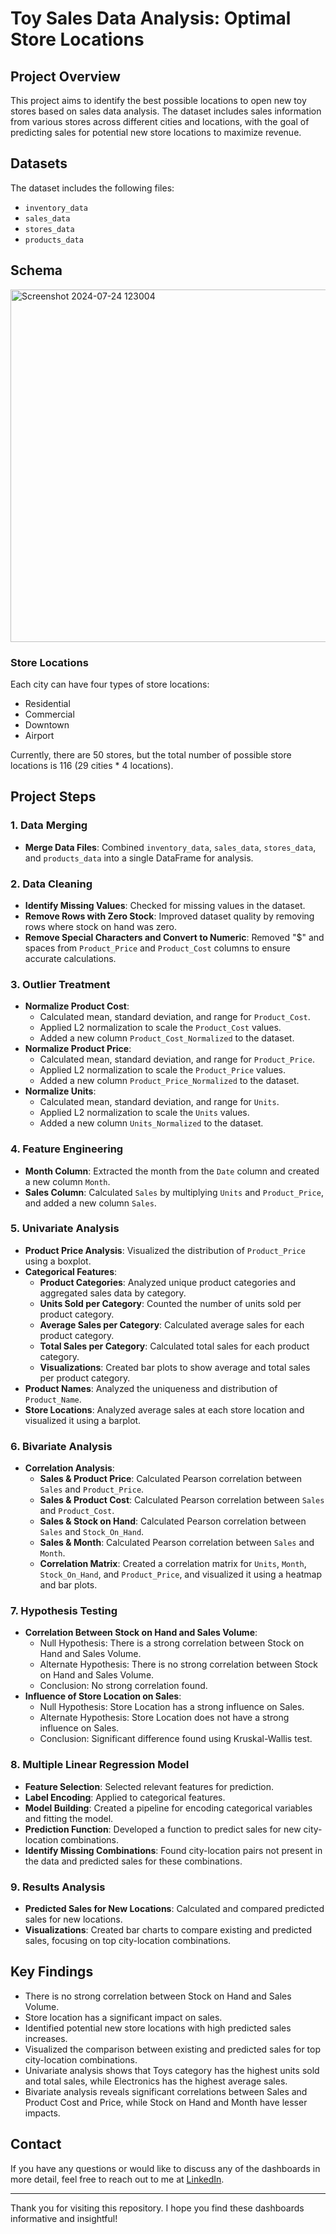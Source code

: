 # Toy Sales Data Analysis: Optimal Store Locations

## Project Overview

This project aims to identify the best possible locations to open new toy stores based on sales data analysis. The dataset includes sales information from various stores across different cities and locations, with the goal of predicting sales for potential new store locations to maximize revenue.

## Datasets

The dataset includes the following files:
- `inventory_data`
- `sales_data`
- `stores_data`
- `products_data`

## Schema

<img width="564" alt="Screenshot 2024-07-24 123004" src="https://github.com/user-attachments/assets/017cda08-c8ea-4843-9504-de0a3c3a9a15">

### Store Locations

Each city can have four types of store locations:
- Residential
- Commercial
- Downtown
- Airport

Currently, there are 50 stores, but the total number of possible store locations is 116 (29 cities * 4 locations).

## Project Steps

### 1. Data Merging
- **Merge Data Files**: Combined `inventory_data`, `sales_data`, `stores_data`, and `products_data` into a single DataFrame for analysis.

### 2. Data Cleaning
- **Identify Missing Values**: Checked for missing values in the dataset.
- **Remove Rows with Zero Stock**: Improved dataset quality by removing rows where stock on hand was zero.
- **Remove Special Characters and Convert to Numeric**: Removed "$" and spaces from `Product_Price` and `Product_Cost` columns to ensure accurate calculations.

### 3. Outlier Treatment
- **Normalize Product Cost**:
  - Calculated mean, standard deviation, and range for `Product_Cost`.
  - Applied L2 normalization to scale the `Product_Cost` values.
  - Added a new column `Product_Cost_Normalized` to the dataset.
- **Normalize Product Price**:
  - Calculated mean, standard deviation, and range for `Product_Price`.
  - Applied L2 normalization to scale the `Product_Price` values.
  - Added a new column `Product_Price_Normalized` to the dataset.
- **Normalize Units**:
  - Calculated mean, standard deviation, and range for `Units`.
  - Applied L2 normalization to scale the `Units` values.
  - Added a new column `Units_Normalized` to the dataset.

### 4. Feature Engineering
- **Month Column**: Extracted the month from the `Date` column and created a new column `Month`.
- **Sales Column**: Calculated `Sales` by multiplying `Units` and `Product_Price`, and added a new column `Sales`.

### 5. Univariate Analysis
- **Product Price Analysis**: Visualized the distribution of `Product_Price` using a boxplot.
- **Categorical Features**:
  - **Product Categories**: Analyzed unique product categories and aggregated sales data by category.
  - **Units Sold per Category**: Counted the number of units sold per product category.
  - **Average Sales per Category**: Calculated average sales for each product category.
  - **Total Sales per Category**: Calculated total sales for each product category.
  - **Visualizations**: Created bar plots to show average and total sales per product category.
- **Product Names**: Analyzed the uniqueness and distribution of `Product_Name`.
- **Store Locations**: Analyzed average sales at each store location and visualized it using a barplot.

### 6. Bivariate Analysis
- **Correlation Analysis**:
  - **Sales & Product Price**: Calculated Pearson correlation between `Sales` and `Product_Price`.
  - **Sales & Product Cost**: Calculated Pearson correlation between `Sales` and `Product_Cost`.
  - **Sales & Stock on Hand**: Calculated Pearson correlation between `Sales` and `Stock_On_Hand`.
  - **Sales & Month**: Calculated Pearson correlation between `Sales` and `Month`.
  - **Correlation Matrix**: Created a correlation matrix for `Units`, `Month`, `Stock_On_Hand`, and `Product_Price`, and visualized it using a heatmap and bar plots.
  
### 7. Hypothesis Testing
- **Correlation Between Stock on Hand and Sales Volume**:
  - Null Hypothesis: There is a strong correlation between Stock on Hand and Sales Volume.
  - Alternate Hypothesis: There is no strong correlation between Stock on Hand and Sales Volume.
  - Conclusion: No strong correlation found.
- **Influence of Store Location on Sales**:
  - Null Hypothesis: Store Location has a strong influence on Sales.
  - Alternate Hypothesis: Store Location does not have a strong influence on Sales.
  - Conclusion: Significant difference found using Kruskal-Wallis test.

### 8. Multiple Linear Regression Model
- **Feature Selection**: Selected relevant features for prediction.
- **Label Encoding**: Applied to categorical features.
- **Model Building**: Created a pipeline for encoding categorical variables and fitting the model.
- **Prediction Function**: Developed a function to predict sales for new city-location combinations.
- **Identify Missing Combinations**: Found city-location pairs not present in the data and predicted sales for these combinations.

### 9. Results Analysis
- **Predicted Sales for New Locations**: Calculated and compared predicted sales for new locations.
- **Visualizations**: Created bar charts to compare existing and predicted sales, focusing on top city-location combinations.

## Key Findings

- There is no strong correlation between Stock on Hand and Sales Volume.
- Store location has a significant impact on sales.
- Identified potential new store locations with high predicted sales increases.
- Visualized the comparison between existing and predicted sales for top city-location combinations.
- Univariate analysis shows that Toys category has the highest units sold and total sales, while Electronics has the highest average sales.
- Bivariate analysis reveals significant correlations between Sales and Product Cost and Price, while Stock on Hand and Month have lesser impacts.

## Contact

If you have any questions or would like to discuss any of the dashboards in more detail, feel free to reach out to me at [LinkedIn](https://www.linkedin.com/in/gagansays/).

---

Thank you for visiting this repository. I hope you find these dashboards informative and insightful!

